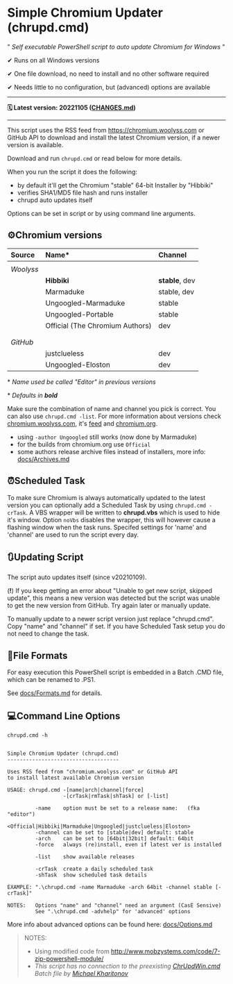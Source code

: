 # Simple Chromium Updater (chrupd.cmd)

" _Self executable PowerShell script to auto update Chromium for Windows_ "

✔ Runs on all Windows versions

✔ One file download, no need to install and no other software required

✔ Needs little to no configuration, but (advanced) options are available

---

**🗓 Latest version: 20221105 ([CHANGES.md](CHANGES.md))**

---

This script uses the RSS feed from <https://chromium.woolyss.com> or GitHub API to download and install the latest Chromium version, if a newer version is available.

Download and run `chrupd.cmd` or read below for more details.

When you run the script it does the following:

- by default it'll get the Chromium "stable" 64-bit Installer by "Hibbiki"
- verifies SHA1/MD5 file hash and runs installer
- chrupd auto updates itself

Options can be set in script or by using command line arguments.

## ⚙Chromium versions

| Source    | Name*                              | Channel         |
|:----------|:-----------------------------------|:----------------|
|||
| _Woolyss_ |                                    |                 |
|           |  **Hibbiki**                       | **stable**, dev |
|           |  Marmaduke                         | stable, dev     |
|           |  Ungoogled-Marmaduke               | stable          |
|           |  Ungoogled-Portable                | stable          |
|           |  Official (The Chromium Authors)   | dev             |
|||
|||
| _GitHub_  |                                    |                 |
|           |  justclueless                      | dev             |
|           |  Ungoogled-Eloston                 | dev             |

\* _Name used be called "Editor" in previous versions_

\* _Defaults in **bold**_

Make sure the combination of name and channel you pick is correct. You can also use `chrupd.cmd -list`. For more information about versions check [chromium.woolyss.com](https://chromium.woolyss.com/?cut=1&ago=1), it's [feed](https://chromium.woolyss.com/feed/windows-64-bit) and [chromium.org](https://www.chromium.org).

- using `-author Ungoogled` still works (now done by Marmaduke)
- for the builds from chromium.org use `Official`
- some authors release archive files instead of installers, more info: [docs/Archives.md](/docs/Archives.md)

## ⏰Scheduled Task

To make sure Chromium is always automatically updated to the latest version you can optionally add a Scheduled Task by using `chrupd.cmd -crTask`. A VBS wrapper will be written to **chrupd.vbs** which is used to hide it's window. Option `noVbs` disables the wrapper, this will however cause a flashing window when the task runs. Specifed settings for 'name' and 'channel' are used to run the script every day.

## 🔃Updating Script

The script auto updates itself (since v20210109).

(**!**) If you keep getting an error about "Unable to get new script, skipped update", this means a new version was detected but the script was unable to get the new version from GitHub. Try again later or manually update.

To manually update to a newer script version just replace "chrupd.cmd". Copy "name" and "channel" if set. If you have Scheduled Task setup you do not need to change the task.

## 📁File Formats

For easy execution this PowerShell script is embedded in a Batch .CMD file, which can be renamed to .PS1.

See [docs/Formats.md](/docs/Formats.md) for details.

## 💻Command Line Options

`chrupd.cmd -h`

```text

Simple Chromium Updater (chrupd.cmd)
------------------------------------

Uses RSS feed from "chromium.woolyss.com" or GitHub API
to install latest available Chromium version

USAGE: chrupd.cmd -[name|arch|channel|force]
                  -[crTask|rmTask|shTask] or [-list]

         -name    option must be set to a release name:   (fka "editor")
                  <Official|Hibbiki|Marmaduke|Ungoogled|justclueless|Eloston>
         -channel can be set to [stable|dev] default: stable
         -arch    can be set to [64bit|32bit] default: 64bit
         -force   always (re)install, even if latest ver is installed

         -list    show available releases

         -crTask  create a daily scheduled task
         -shTask  show scheduled task details

EXAMPLE: ".\chrupd.cmd -name Marmaduke -arch 64bit -channel stable [-crTask]"

NOTES:   Options "name" and "channel" need an argument (CasE Sensive)
         See ".\chrupd.cmd -advhelp" for 'advanced' options

```

More info about advanced options can be found here: [docs/Options.md](/docs/Options.md)

> NOTES:
>
> - Using modified code from <http://www.mobzystems.com/code/7-zip-powershell-module/>
> - _This script has no connection to the preexisting [ChrUpdWin.cmd](https://gist.github.com/mikhaelkh/>12dec36d4a1c4136628b#file-chrupdwin-cmd) Batch file by [Michael Kharitonov](https://github.com/mikhaelkh)_
